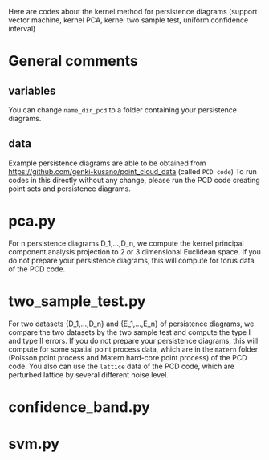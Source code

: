 Here are codes about the kernel method for persistence diagrams (support vector machine, kernel PCA, kernel two sample test, uniform confidence interval)

# General comments

## variables
You can change `name_dir_pcd` to a folder containing your persistence diagrams.

## data
Example persistence diagrams are able to be obtained from https://github.com/genki-kusano/point_cloud_data (called `PCD code`)
To run codes in this directly without any change, please run the PCD code creating point sets and persistence diagrams.

# pca.py
For n persistence diagrams D_1,...,D_n, we compute the kernel principal component analysis projection to 2 or 3 dimensional Euclidean space.
If you do not prepare your persistence diagrams, this will compute for torus data of the PCD code.

# two_sample_test.py
For two datasets {D_1,...,D_n} and {E_1,...,E_n} of persistence diagrams, we compare the two datasets by the two sample test and compute the type I and type II errors.
If you do not prepare your persistence diagrams, this will compute for some spatial point process data, which are in the `matern` folder (Poisson point process and Matern hard-core point process) of the PCD code.
You also can use the `lattice` data of the PCD code, which are perturbed lattice by several different noise level.

# confidence_band.py

# svm.py
